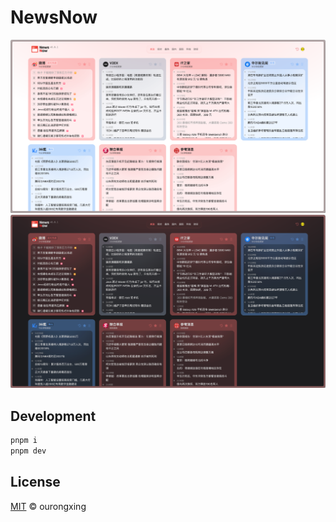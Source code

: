 # NewsNow

![](screenshots/preview.light.png#gh-light-mode-only)
![](screenshots/preview.dark.png#gh-dark-mode-only)

## Development

```bash
pnpm i
pnpm dev
```

## License

[MIT](./LICENSE) © ourongxing
